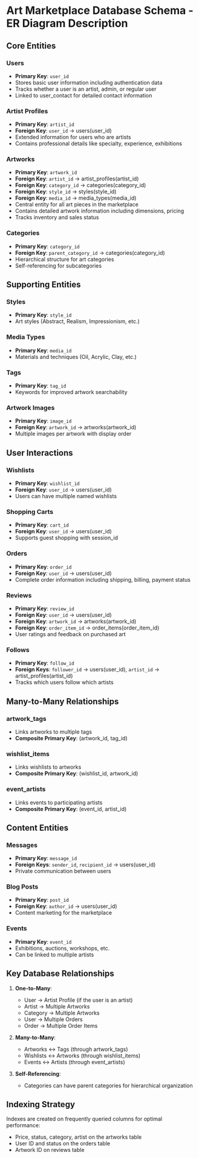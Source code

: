# Art Marketplace Database Schema - ER Diagram Description

## Core Entities

### Users
- **Primary Key**: `user_id`
- Stores basic user information including authentication data
- Tracks whether a user is an artist, admin, or regular user
- Linked to user_contact for detailed contact information

### Artist Profiles
- **Primary Key**: `artist_id`
- **Foreign Key**: `user_id` → users(user_id)
- Extended information for users who are artists
- Contains professional details like specialty, experience, exhibitions

### Artworks
- **Primary Key**: `artwork_id`
- **Foreign Key**: `artist_id` → artist_profiles(artist_id)
- **Foreign Key**: `category_id` → categories(category_id)
- **Foreign Key**: `style_id` → styles(style_id)
- **Foreign Key**: `media_id` → media_types(media_id)
- Central entity for all art pieces in the marketplace
- Contains detailed artwork information including dimensions, pricing
- Tracks inventory and sales status

### Categories
- **Primary Key**: `category_id`
- **Foreign Key**: `parent_category_id` → categories(category_id)
- Hierarchical structure for art categories
- Self-referencing for subcategories

## Supporting Entities

### Styles
- **Primary Key**: `style_id`
- Art styles (Abstract, Realism, Impressionism, etc.)

### Media Types
- **Primary Key**: `media_id`
- Materials and techniques (Oil, Acrylic, Clay, etc.)

### Tags
- **Primary Key**: `tag_id`
- Keywords for improved artwork searchability

### Artwork Images
- **Primary Key**: `image_id`
- **Foreign Key**: `artwork_id` → artworks(artwork_id)
- Multiple images per artwork with display order

## User Interactions

### Wishlists
- **Primary Key**: `wishlist_id`
- **Foreign Key**: `user_id` → users(user_id)
- Users can have multiple named wishlists

### Shopping Carts
- **Primary Key**: `cart_id`
- **Foreign Key**: `user_id` → users(user_id)
- Supports guest shopping with session_id

### Orders
- **Primary Key**: `order_id`
- **Foreign Key**: `user_id` → users(user_id)
- Complete order information including shipping, billing, payment status

### Reviews
- **Primary Key**: `review_id`
- **Foreign Key**: `user_id` → users(user_id)
- **Foreign Key**: `artwork_id` → artworks(artwork_id)
- **Foreign Key**: `order_item_id` → order_items(order_item_id)
- User ratings and feedback on purchased art

### Follows
- **Primary Key**: `follow_id`
- **Foreign Keys**: `follower_id` → users(user_id), `artist_id` → artist_profiles(artist_id)
- Tracks which users follow which artists

## Many-to-Many Relationships

### artwork_tags
- Links artworks to multiple tags
- **Composite Primary Key**: (artwork_id, tag_id)

### wishlist_items
- Links wishlists to artworks
- **Composite Primary Key**: (wishlist_id, artwork_id)

### event_artists
- Links events to participating artists
- **Composite Primary Key**: (event_id, artist_id)

## Content Entities

### Messages
- **Primary Key**: `message_id`
- **Foreign Keys**: `sender_id`, `recipient_id` → users(user_id)
- Private communication between users

### Blog Posts
- **Primary Key**: `post_id`
- **Foreign Key**: `author_id` → users(user_id)
- Content marketing for the marketplace

### Events
- **Primary Key**: `event_id`
- Exhibitions, auctions, workshops, etc.
- Can be linked to multiple artists

## Key Database Relationships

1. **One-to-Many**:
   - User → Artist Profile (if the user is an artist)
   - Artist → Multiple Artworks
   - Category → Multiple Artworks
   - User → Multiple Orders
   - Order → Multiple Order Items

2. **Many-to-Many**:
   - Artworks ↔ Tags (through artwork_tags)
   - Wishlists ↔ Artworks (through wishlist_items)
   - Events ↔ Artists (through event_artists)

3. **Self-Referencing**:
   - Categories can have parent categories for hierarchical organization

## Indexing Strategy

Indexes are created on frequently queried columns for optimal performance:
- Price, status, category, artist on the artworks table
- User ID and status on the orders table
- Artwork ID on reviews table
